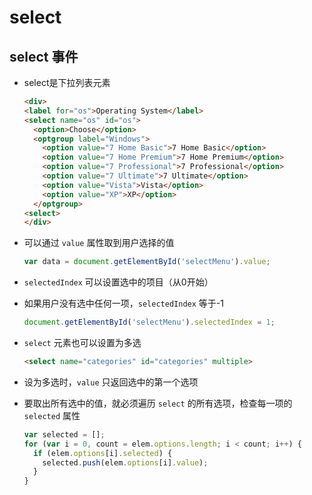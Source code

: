 # select

## select 事件

+ select是下拉列表元素

  ```html
  <div>
  <label for="os">Operating System</label>
  <select name="os" id="os">
    <option>Choose</option>
    <optgroup label="Windows">
      <option value="7 Home Basic">7 Home Basic</option>
      <option value="7 Home Premium">7 Home Premium</option>
      <option value="7 Professional">7 Professional</option>
      <option value="7 Ultimate">7 Ultimate</option>
      <option value="Vista">Vista</option>
      <option value="XP">XP</option>
    </optgroup>
  <select>
  </div>
  ```

+ 可以通过 `value` 属性取到用户选择的值

  ```js
  var data = document.getElementById('selectMenu').value;
  ```

+ `selectedIndex` 可以设置选中的项目（从0开始）

+ 如果用户没有选中任何一项，`selectedIndex` 等于-1

  ```js
  document.getElementById('selectMenu').selectedIndex = 1;
  ```

+ `select` 元素也可以设置为多选

  ```html
  <select name="categories" id="categories" multiple>
  ```

+ 设为多选时，`value` 只返回选中的第一个选项

+ 要取出所有选中的值，就必须遍历 `select` 的所有选项，检查每一项的 `selected` 属性

  ```js
  var selected = [];
  for (var i = 0, count = elem.options.length; i < count; i++) {
    if (elem.options[i].selected) {
      selected.push(elem.options[i].value);
    }
  }
  ```
